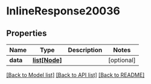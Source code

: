 # InlineResponse20036

## Properties
Name | Type | Description | Notes
------------ | ------------- | ------------- | -------------
**data** | [**list[Node]**](Node.md) |  | [optional] 

[[Back to Model list]](../README.md#documentation-for-models) [[Back to API list]](../README.md#documentation-for-api-endpoints) [[Back to README]](../README.md)

